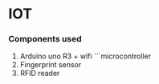 # IOT
### Components used
1. Arduino uno R3 + wifi ```microcontroller
2. Fingerprint sensor
3. RFID reader